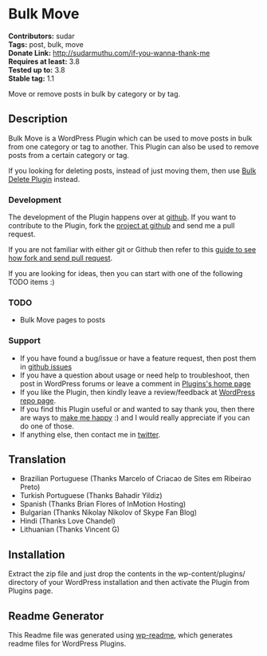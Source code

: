 # Bulk Move #
**Contributors:** sudar  
**Tags:** post, bulk, move  
**Donate Link:** http://sudarmuthu.com/if-you-wanna-thank-me  
**Requires at least:** 3.8  
**Tested up to:** 3.8  
**Stable tag:** 1.1  
	
Move or remove posts in bulk by category or by tag.

## Description ##

Bulk Move is a WordPress Plugin which can be used to move posts in bulk from one category or tag to another. This Plugin can also be used to remove posts from a certain category or tag.

If you looking for deleting posts, instead of just moving them, then use [Bulk Delete Plugin][2] instead.

### Development

The development of the Plugin happens over at [github][6]. If you want to contribute to the Plugin, fork the [project at github][6] and send me a pull request.

If you are not familiar with either git or Github then refer to this [guide to see how fork and send pull request](http://sudarmuthu.com/blog/contributing-to-project-hosted-in-github).

If you are looking for ideas, then you can start with one of the following TODO items :)

### TODO

- Bulk Move pages to posts

### Support

- If you have found a bug/issue or have a feature request, then post them in [github issues][7]
- If you have a question about usage or need help to troubleshoot, then post in WordPress forums or leave a comment in [Plugins's home page][1]
- If you like the Plugin, then kindly leave a review/feedback at [WordPress repo page][8].
- If you find this Plugin useful or and wanted to say thank you, then there are ways to [make me happy](http://sudarmuthu.com/if-you-wanna-thank-me) :) and I would really appreciate if you can do one of those.
- If anything else, then contact me in [twitter][3].

 [1]: http://sudarmuthu.com/wordpress/bulk-move
 [2]: http://sudarmuthu.com/wordpress/bulk-delete
 [3]: http://twitter.com/sudarmuthu
 [4]: http://sudarmuthu.com/blog
 [5]: http://sudarmuthu.com/wordpress
 [6]: https://github.com/sudar/bulk-move
 [7]: https://github.com/sudar/bulk-move/issues
 [8]: http://wordpress.org/extend/plugins/bulk-move/

## Translation ##

*   Brazilian Portuguese (Thanks Marcelo of Criacao de Sites em Ribeirao Preto)
*   Turkish Portuguese (Thanks Bahadir Yildiz)
*   Spanish (Thanks Brian Flores of InMotion Hosting)
*   Bulgarian (Thanks Nikolay Nikolov of Skype Fan Blog)
*   Hindi (Thanks Love Chandel)
*   Lithuanian (Thanks Vincent G)

## Installation ##

Extract the zip file and just drop the contents in the wp-content/plugins/ directory of your WordPress installation and then activate the Plugin from Plugins page.

## Readme Generator ##

This Readme file was generated using <a href = 'http://sudarmuthu.com/wordpress/wp-readme'>wp-readme</a>, which generates readme files for WordPress Plugins.

